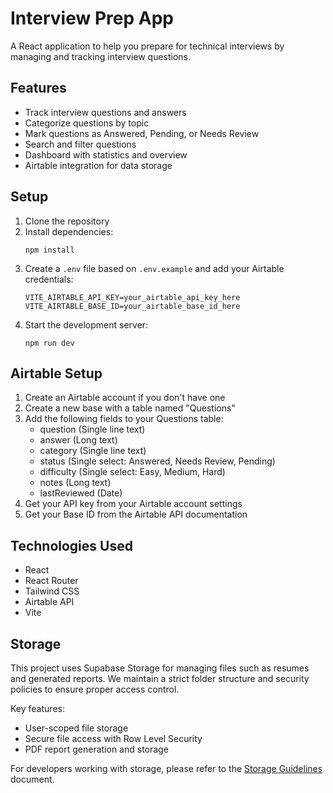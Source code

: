 # Interview Prep App

A React application to help you prepare for technical interviews by managing and tracking interview questions.

## Features

- Track interview questions and answers
- Categorize questions by topic
- Mark questions as Answered, Pending, or Needs Review
- Search and filter questions
- Dashboard with statistics and overview
- Airtable integration for data storage

## Setup

1. Clone the repository
2. Install dependencies:
   ```
   npm install
   ```
3. Create a `.env` file based on `.env.example` and add your Airtable credentials:
   ```
   VITE_AIRTABLE_API_KEY=your_airtable_api_key_here
   VITE_AIRTABLE_BASE_ID=your_airtable_base_id_here
   ```
4. Start the development server:
   ```
   npm run dev
   ```

## Airtable Setup

1. Create an Airtable account if you don't have one
2. Create a new base with a table named "Questions"
3. Add the following fields to your Questions table:
   - question (Single line text)
   - answer (Long text)
   - category (Single line text)
   - status (Single select: Answered, Needs Review, Pending)
   - difficulty (Single select: Easy, Medium, Hard)
   - notes (Long text)
   - lastReviewed (Date)
4. Get your API key from your Airtable account settings
5. Get your Base ID from the Airtable API documentation

## Technologies Used

- React
- React Router
- Tailwind CSS
- Airtable API
- Vite

## Storage

This project uses Supabase Storage for managing files such as resumes and generated reports. We maintain a strict folder structure and security policies to ensure proper access control.

Key features:
- User-scoped file storage
- Secure file access with Row Level Security
- PDF report generation and storage

For developers working with storage, please refer to the [Storage Guidelines](docs/storage-guidelines.md) document.